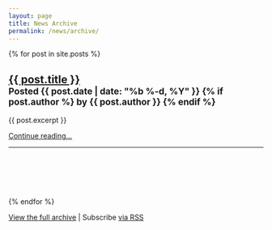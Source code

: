 ```yaml
---
layout: page
title: News Archive
permalink: /news/archive/
---
```


{% for post in site.posts %}

<h2 class="page-header">
  <a class="post-link" href="{{ post.url | prepend: site.baseurl }}">{{ post.title }}</a><br/>
  <small>
    Posted <time datetime="{{ post.date | date_to_xmlschema }}" itemprop="datePublished">{{ post.date | date: "%b %-d, %Y" }}</time>
    {% if post.author %}
      by <span itemprop="author" itemscope itemtype="http://schema.org/Person"><span itemprop="name">{{ post.author }}</span></span>
    {% endif %}
  </small>
</h2>

{{ post.excerpt }}

<p><a href="{{ post.url | prepend: site.baseurl }}">Continue reading&hellip;</a></p>

<hr/>

<div class="col-xs-12" style="height:5em;"></div>

{% endfor %}
        
<p class="text-center"><a href="/news/archive/">View the full archive</a> | Subscribe <a href="{{ "/feed.xml" | prepend: site.baseurl }}">via RSS</a></p>

